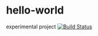 # hello-world
experimental project
[![Build Status](https://travis-ci.com/Renjiancihua/hello-world.svg?branch=master)](https://travis-ci.com/Renjiancihua/hello-world)

